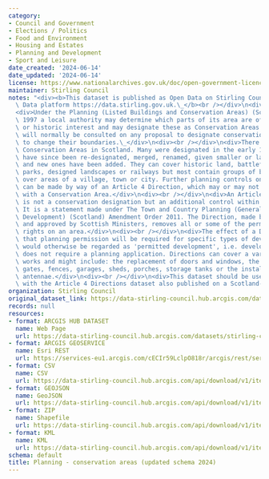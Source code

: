 ```yaml
---
category:
- Council and Government
- Elections / Politics
- Food and Environment
- Housing and Estates
- Planning and Development
- Sport and Leisure
date_created: '2024-06-14'
date_updated: '2024-06-14'
license: https://www.nationalarchives.gov.uk/doc/open-government-licence/version/3/
maintainer: Stirling Council
notes: "<div><b>This dataset is published as Open Data on Stirling Council's Open\
  \ Data platform https://data.stirling.gov.uk.\_</b><br /></div>\n<div><br /></div>\n\
  <div>Under the Planning (Listed Buildings and Conservation Areas) (Scotland) Act\
  \ 1997 a local authority may determine which parts of its area are of special architectural\
  \ or historic interest and may designate these as Conservation Areas. The public\
  \ will normally be consulted on any proposal to designate conservation areas or\
  \ to change their boundaries.\_</div>\n<div><br /></div>\n<div>There are over 600\
  \ Conservation Areas in Scotland. Many were designated in the early 1970s, but some\
  \ have since been re-designated, merged, renamed, given smaller or larger boundaries\
  \ and new ones have been added. They can cover historic land, battlefields, public\
  \ parks, designed landscapes or railways but most contain groups of buildings extending\
  \ over areas of a village, town or city. Further planning controls on development\
  \ can be made by way of an Article 4 Direction, which may or may not be associated\
  \ with a Conservation Area.</div>\n<div><br /></div>\n<div>An Article 4 Direction\
  \ is not a conservation designation but an additional control within such areas.\
  \ It is a statement made under The Town and Country Planning (General Permitted\
  \ Development) (Scotland) Amendment Order 2011. The Direction, made by a local authority\
  \ and approved by Scottish Ministers, removes all or some of the permitted development\
  \ rights on an area.</div>\n<div><br /></div>\n<div>The effect of a Direction is\
  \ that planning permission will be required for specific types of development which\
  \ would otherwise be regarded as 'permitted development', i.e. development that\
  \ does not require a planning application. Directions can cover a variety of minor\
  \ works and might include: the replacement of doors and windows, the erection of\
  \ gates, fences, garages, sheds, porches, storage tanks or the installation of satellite\
  \ antennae.</div>\n<div><br /></div>\n<div>This dataset should be used in conjunction\
  \ with the Article 4 Directions dataset also published on a Scotland-wide basis.</div>"
organization: Stirling Council
original_dataset_link: https://data-stirling-council.hub.arcgis.com/datasets/stirling-council::planning-conservation-areas-updated-schema-2024
records: null
resources:
- format: ARCGIS HUB DATASET
  name: Web Page
  url: https://data-stirling-council.hub.arcgis.com/datasets/stirling-council::planning-conservation-areas-updated-schema-2024
- format: ARCGIS GEOSERVICE
  name: Esri REST
  url: https://services-eu1.arcgis.com/cECIr59LclpO818r/arcgis/rest/services/planning_conservation_areas/FeatureServer/1
- format: CSV
  name: CSV
  url: https://data-stirling-council.hub.arcgis.com/api/download/v1/items/4d15bb95df0343fa94a7059294a7d1b5/csv?layers=1
- format: GEOJSON
  name: GeoJSON
  url: https://data-stirling-council.hub.arcgis.com/api/download/v1/items/4d15bb95df0343fa94a7059294a7d1b5/geojson?layers=1
- format: ZIP
  name: Shapefile
  url: https://data-stirling-council.hub.arcgis.com/api/download/v1/items/4d15bb95df0343fa94a7059294a7d1b5/shapefile?layers=1
- format: KML
  name: KML
  url: https://data-stirling-council.hub.arcgis.com/api/download/v1/items/4d15bb95df0343fa94a7059294a7d1b5/kml?layers=1
schema: default
title: Planning - conservation areas (updated schema 2024)
---
```

